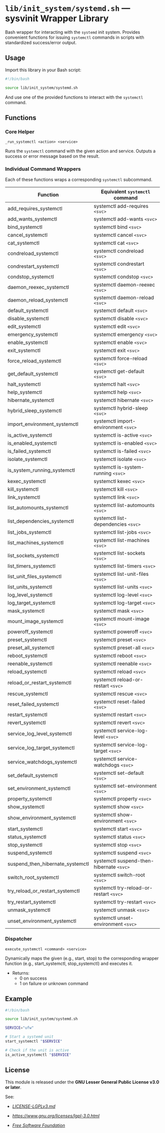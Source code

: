 # `lib/init_system/systemd.sh` — sysvinit Wrapper Library

Bash wrapper for interacting with the `systemd` init system. Provides convenient functions for issuing `systemctl` commands in scripts with standardized success/error output.

## Usage

Import this library in your Bash script:

```bash
#!/bin/bash

source lib/init_system/systemd.sh
```

And use one of the provided functions to interact with the `systemctl` command.

## Functions

### Core Helper

`_run_systemctl <action> <service>`

Runs the `systemctl` command with the given action and service. Outputs a success or error message based on the result.

### Individual Command Wrappers

Each of these functions wraps a corresponding `systemctl` subcommand.

| **Function**                      | **Equivalent `systemctl` command**       |
|-----------------------------------|------------------------------------------|
| add_requires_systemctl            | systemctl add-requires `<svc>`           |
| add_wants_systemctl               | systemctl add-wants `<svc>`              |
| bind_systemctl                    | systemctl bind `<svc>`                   |
| cancel_systemctl                  | systemctl cancel `<svc>`                 |
| cat_systemctl                     | systemctl cat `<svc>`                    |
| condreload_systemctl              | systemctl condreload `<svc>`             |
| condrestart_systemctl             | systemctl condrestart `<svc>`            |
| condstop_systemctl                | systemctl condstop `<svc>`               |
| daemon_reexec_systemctl           | systemctl daemon-reexec `<svc>`          |
| daemon_reload_systemctl           | systemctl daemon-reload `<svc>`          |
| default_systemctl                 | systemctl default `<svc>`                |
| disable_systemctl                 | systemctl disable `<svc>`                |
| edit_systemctl                    | systemctl edit `<svc>`                   |
| emergency_systemctl               | systemctl emergency `<svc>`              |
| enable_systemctl                  | systemctl enable `<svc>`                 |
| exit_systemctl                    | systemctl exit `<svc>`                   |
| force_reload_systemctl            | systemctl force-reload `<svc>`           |
| get_default_systemctl             | systemctl get-default `<svc>`            |
| halt_systemctl                    | systemctl halt `<svc>`                   |
| help_systemctl                    | systemctl help `<svc>`                   |
| hibernate_systemctl               | systemctl hibernate `<svc>`              |
| hybrid_sleep_systemctl            | systemctl hybrid-sleep `<svc>`           |
| import_environment_systemctl      | systemctl import-environment `<svc>`     |
| is_active_systemctl               | systemctl is-active `<svc>`              |
| is_enabled_systemctl              | systemctl is-enabled `<svc>`             |
| is_failed_systemctl               | systemctl is-failed `<svc>`              |
| isolate_systemctl                 | systemctl isolate `<svc>`                |
| is_system_running_systemctl       | systemctl is-system-running `<svc>`      |
| kexec_systemctl                   | systemctl kexec `<svc>`                  |
| kill_systemctl                    | systemctl kill `<svc>`                   |
| link_systemctl                    | systemctl link `<svc>`                   |
| list_automounts_systemctl         | systemctl list-automounts `<svc>`        |
| list_dependencies_systemctl       | systemctl list-dependencies `<svc>`      |
| list_jobs_systemctl               | systemctl list-jobs `<svc>`              |
| list_machines_systemctl           | systemctl list-machines `<svc>`          |
| list_sockets_systemctl            | systemctl list-sockets `<svc>`           |
| list_timers_systemctl             | systemctl list-timers `<svc>`            |
| list_unit_files_systemctl         | systemctl list-unit-files `<svc>`        |
| list_units_systemctl              | systemctl list-units `<svc>`             |
| log_level_systemctl               | systemctl log-level `<svc>`              |
| log_target_systemctl              | systemctl log-target `<svc>`             |
| mask_systemctl                    | systemctl mask `<svc>`                   |
| mount_image_systemctl             | systemctl mount-image `<svc>`            |
| poweroff_systemctl                | systemctl poweroff `<svc>`               |
| preset_systemctl                  | systemctl preset `<svc>`                 |
| preset_all_systemctl              | systemctl preset-all `<svc>`             |
| reboot_systemctl                  | systemctl reboot `<svc>`                 |
| reenable_systemctl                | systemctl reenable `<svc>`               |
| reload_systemctl                  | systemctl reload `<svc>`                 |
| reload_or_restart_systemctl       | systemctl reload-or-restart `<svc>`      |
| rescue_systemctl                  | systemctl rescue `<svc>`                 |
| reset_failed_systemctl            | systemctl reset-failed `<svc>`           |
| restart_systemctl                 | systemctl restart `<svc>`                |
| revert_systemctl                  | systemctl revert `<svc>`                 |
| service_log_level_systemctl       | systemctl service-log-level `<svc>`      |
| service_log_target_systemctl      | systemctl service-log-target `<svc>`     |
| service_watchdogs_systemctl       | systemctl service-watchdogs `<svc>`      |
| set_default_systemctl             | systemctl set-default `<svc>`            |
| set_environment_systemctl         | systemctl set-environment `<svc>`        |
| property_systemctl                | systemctl property `<svc>`               |
| show_systemctl                    | systemctl show `<svc>`                   |
| show_environment_systemctl        | systemctl show-environment `<svc>`       |
| start_systemctl                   | systemctl start `<svc>`                  |
| status_systemctl                  | systemctl status `<svc>`                 |
| stop_systemctl                    | systemctl stop `<svc>`                   |
| suspend_systemctl                 | systemctl suspend `<svc>`                |
| suspend_then_hibernate_systemctl  | systemctl suspend-then-hibernate `<svc>` |
| switch_root_systemctl             | systemctl switch-root `<svc>`            |
| try_reload_or_restart_systemctl   | systemctl try-reload-or-restart `<svc>`  |
| try_restart_systemctl             | systemctl try-restart `<svc>`            |
| unmask_systemctl                  | systemctl unmask `<svc>`                 |
| unset_environment_systemctl       | systemctl unset-environment `<svc>`      |

### Dispatcher

`execute_systemctl <command> <service>`

Dynamically maps the given <command> (e.g., start, stop) to the corresponding wrapper function (e.g., start_systemctl, stop_systemctl) and executes it.

- Returns:
    - 0 on success
    - 1 on failure or unknown command

## Example

```bash
#!/bin/bash

source lib/init_system/systemd.sh

SERVICE="ufw"

# Start a systemd unit
start_systemctl "$SERVICE"

# Check if the unit is active
is_active_systemctl "$SERVICE"
```

## License

This module is released under the **GNU Lesser General Public License v3.0 or later**.

See:

- [_LICENSE-LGPLv3.md_](https://github.com/Archetypum/tum-bash/blob/master/LICENSE-LGPLv3.md)

- _https://www.gnu.org/licenses/lgpl-3.0.html_

- [_Free Software Foundation_](https://www.fsf.org/)
